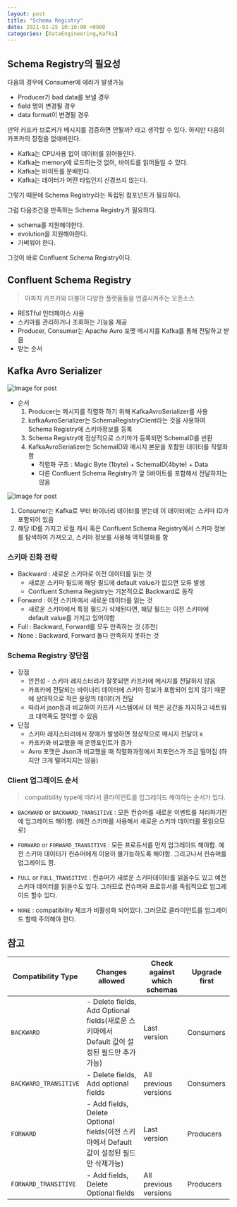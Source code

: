 ```yaml
---
layout: post
title: "Schema Registry"
date: 2021-02-25 10:10:00 +0900
categories: [DataEngineering,Kafka]
---
```


## Schema Registry의 필요성

 다음의 경우에 Consumer에 에러가 발생가능
- Producer가 bad data를 보낼 경우
- field 명이 변경될 경우
- data format이 변경될 경우

 만약 카프카 브로커가 메시지를 검증하면 안될까?
라고 생각할 수 있다.
하지만 다음의 카프카의 장점을 없애버린다.
  - Kafka는 CPU사용 없이 데이터를 읽어들인다.
  - Kafka는 memory에 로드하는것 없이, 바이트를 읽어들일 수 있다.
  - Kafka는 바이트를 분배한다.
  - Kafka는 데이터가 어떤 타입인지 신경쓰지 않는다.

그렇기 때문에 Schema Registry라는 독립된 컴포넌트가 필요하다.

그럼 다음조건을 만족하는 Schema Registry가 필요하다.
  - schema를 지원해야한다.
  - evolution을 지원해야한다.
  - 가벼워야 한다.

그것이 바로 Confluent Schema Registry이다.

## Confluent Schema Registry

> 아파치 카프카와 더불어 다양한 플랫폼들을 연결시켜주는 오픈소스

* RESTful 인터페이스 사용
* 스키마를 관리하거나 조회하는 기능을 제공
* Producer, Consumer는 Apache Avro 포맷 메시지를 Kafka를 통해 전달하고 받음
* 받는 순서

## Kafka Avro Serializer

![Image for post](https://miro.medium.com/max/2052/1*OortllduCOkKV6_s4dZ6fg.png)

* 순서
  1. Producer는 메시지를 직렬화 하기 위해 KafkaAvroSerializer를 사용
  2. kafkaAvroSerializer는 SchemaRegistryClient라는 것을 사용하여 Schema Registry에 스키마정보를 등록
  3. Schema Registry에 정상적으로 스키마가 등록되면 SchemaID를 반환
  4. KafkaAvroSerializer는 SchemaID와 메시지 본문을 포함한 데이터를 직렬화 함
     * 직렬화 구조 : Magic Byte (1byte) + SchemaID(4byte) + Data
     * 다른 Confluent Schema Registry가 앞 5바이트를 포함해서 전달하지는 않음



![Image for post](https://miro.medium.com/max/1904/1*6crlNRdKaB7B1P82rE10UQ.png)

1. Consumer는 Kafka로 부터 바이너리 데이터를 받는데 이 데이터에는 스키마 ID가 포함되어 있음
2. 해당 ID를 가지고 로컬 캐시 혹은 Confluent Schema Registry에서 스키마 정보를 탐색하여 가져오고, 스키마 정보를 사용해 역직렬화를 함



### 스키마 진화 전략

* Backward : 새로운 스키마로 이전 데이터를 읽는 것
  * 새로운 스키마 필드에 해당 필드에 default value가 없으면 오류 발생
  * Confluent Schema Registry는 기본적으로 Backward로 동작
* Forward : 이전 스키마에서 새로운 데이터를 읽는 것
  * 새로운 스키마에서 특정 필드가 삭제된다면, 해당 필드는 이전 스키마에 default value를 가지고 있어야함
* Full : Backward, Forward를 모두 만족하는 것 (추천)
* None : Backward, Forward 둘다 만족하지 못하는 것

### Schema Registry 장단점

* 장점
  * 안전성 - 스키마 레지스터리가 잘못되면 카프카에 메시지를 전달하지 않음
  * 카프카에 전달되는 바이너리 데이터에 스키마 정보가 포함되어 있지 않기 때문에 상대적으로 적은 용량의 데이터가 전달
  * 따라서 json등과 비교하여 카프카 시스템에서 더 적은 공간을 차지하고 네트워크 대역폭도 절약할 수 있음
* 단점
  * 스키마 레지스터리에서 장애가 발생하면 정상적으로 메시지 전달이 x
  * 카프카와 비교했을 때 운영포인트가 증가
  * Avro 포맷은 Json과 비교했을 때 직렬화과정에서 퍼포먼스가 조금 떨어짐 (하지만 크게 떨어지지는 않음)

### Client 업그레이드 순서

> compatibility type에 따라서 클라이언트를 업그레이드 해야하는 순서가 있다.

- ```BACKWARD``` or ```BACKWARD_TRANSITIVE``` : 모든 컨슈머를 새로운 이벤트를 처리하기전에 업그레이드 해야함. (예전 스키마를 사용해서 새로운 스키마 데이터를 못읽으므로)

- ```FORWARD``` or ```FORWARD_TRANSITIVE``` : 모든 프로듀서를 먼저 업그레이드 해야함. 예전 스키마 데이터가 컨슈머에게 이용이 불가능하도록 해야함. 그리고나서 컨슈머를 업그레이드 함.

- ```FULL``` or ```FULL_TRANSITIVE``` : 컨슈머가 새로운 스키마데이터를 읽을수도 있고 예전 스키마 데이터를 읽을수도 있다. 그러므로 컨슈머와 프로듀서를 독립적으로 업그레이드 할수 있다.

- ```NONE``` : compatibility 체크가 비활성화 되어있다. 그러므로 클라이언트를 업그레이드 할때 주의해야 한다.

## 참고

| Compatibility Type | Changes allowed | Check against which schemas | Upgrade first
| -- | -- | -- | --
| ```BACKWARD``` | - Delete fields, Add Optional fields(새로운 스키마에서 Default 값이 설정된 필드만 추가가능) | Last version | Consumers
| ```BACKWARD_TRANSITIVE``` | - Delete fields, Add optional fields | All previous versions | Consumers
| ```FORWARD``` | - Add fields, Delete Optional fields(이전 스키마에서 Default 값이 설정된 필드만 삭제가능) | Last version | Producers
| ```FORWARD_TRANSITIVE``` | - Add fields, Delete Optional fields | All previous versions | Producers

